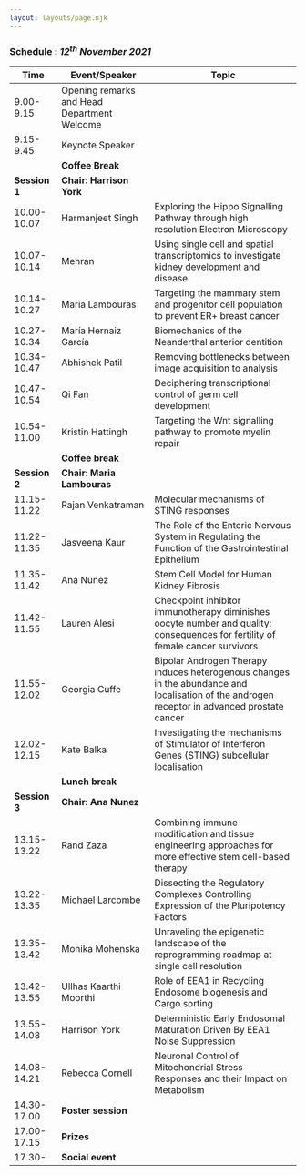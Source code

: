 ```yaml
---
layout: layouts/page.njk
---
```


### Schedule : _12<sup>th</sup> November 2021_

| Time             | Event/Speaker                               | Topic                                                                                                                                         |
| ---------------- | ------------------------------------------- | --------------------------------------------------------------------------------------------------------------------------------------------- |
| 9.00-9.15        | Opening remarks and Head Department Welcome |
| 9.15-9.45        | Keynote Speaker                             |
|                  | **Coffee Break**                            |
| **Session 1**    | **Chair: Harrison York**                    |
| 10.00-10.07      | Harmanjeet Singh                            | Exploring the Hippo Signalling Pathway through high resolution Electron Microscopy                                                            |
| 10.07-10.14      | Mehran                                      | Using single cell and spatial transcriptomics to investigate kidney development and disease                                                   |
| 10.14-10.27      | Maria Lambouras                             | Targeting the mammary stem and progenitor cell population to prevent ER+ breast cancer                                                        |
| 10.27-10.34      | María Hernaiz García                        | Biomechanics of the Neanderthal anterior dentition                                                                                            |
| 10.34-10.47      | Abhishek Patil                              | Removing bottlenecks between image acquisition to analysis                                                                                    |
| 10.47-10.54      | Qi Fan                                      | Deciphering transcriptional control of germ cell development                                                                                  |
| 10.54-11.00      | Kristin Hattingh                            | Targeting the Wnt signalling pathway to promote myelin repair                                                                                 |
|                  | **Coffee break**                            |
| **Session 2**    | **Chair: Maria Lambouras**                  |
| 11.15-11.22      | Rajan Venkatraman                           | Molecular mechanisms of STING responses                                                                                                       |
| 11.22-11.35      | Jasveena Kaur                               | The Role of the Enteric Nervous System in Regulating the Function of the Gastrointestinal Epithelium                                          |
| 11.35-11.42      | Ana Nunez                                   | Stem Cell Model for Human Kidney Fibrosis                                                                                                     |
| 11.42-11.55      | Lauren Alesi                                | Checkpoint inhibitor immunotherapy diminishes oocyte number and quality: consequences for fertility of female cancer survivors                |
| 11.55-12.02      | Georgia Cuffe                               | Bipolar Androgen Therapy induces heterogenous changes in the abundance and localisation of the androgen receptor in advanced prostate cancer  |
| 12.02-12.15      | Kate Balka                                  | Investigating the mechanisms of Stimulator of Interferon Genes (STING) subcellular localisation                                               |
|                  | **Lunch break**                             |
| **Session 3**    | **Chair: Ana Nunez**                        |
| 13.15-13.22      | Rand Zaza                                   | Combining immune modification and tissue engineering approaches for more effective stem cell-based therapy                                    |
| 13.22-13.35      | Michael Larcombe                            | Dissecting the Regulatory Complexes Controlling Expression of the Pluripotency Factors                                                        |
| 13.35-13.42      | Monika Mohenska                             | Unraveling the epigenetic landscape of the reprogramming roadmap at single cell resolution                                                    |
| 13.42-13.55      | Ullhas Kaarthi Moorthi                      | Role of EEA1 in Recycling Endosome biogenesis and Cargo sorting                                                                               |
| 13.55-14.08      | Harrison York                               | Deterministic Early Endosomal Maturation Driven By EEA1 Noise Suppression                                                                     |
| 14.08-14.21      | Rebecca Cornell                             | Neuronal Control of Mitochondrial Stress Responses and their Impact on Metabolism                                                             |
| 14.30-17.00      | **Poster session**                          |
| 17.00-17.15      | **Prizes**                                  |
| 17.30-           | **Social event**                            |
